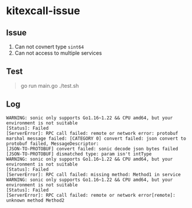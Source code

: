 # kitexcall-issue

## Issue

1. Can not covnert type `sint64`
2. Can not access to multiple services

## Test
>
> go run main.go
> ./test.sh

## Log

```log
WARNING: sonic only supports Go1.16~1.22 && CPU amd64, but your environment is not suitable
[Status]: Failed
[ServerError]: RPC call failed: remote or network error: protobuf marshal message failed: [CATEGORY 0] convert failed: json convert to protobuf failed, MessageDescriptor: 
[JSON-TO-PROTOBUF] convert failed: sonic decode json bytes failed
[JSON-TO-PROTOBUF] dismatched type: param isn't intType
WARNING: sonic only supports Go1.16~1.22 && CPU amd64, but your environment is not suitable
[Status]: Failed
[ServerError]: RPC call failed: missing method: Method1 in service
WARNING: sonic only supports Go1.16~1.22 && CPU amd64, but your environment is not suitable
[Status]: Failed
[ServerError]: RPC call failed: remote or network error[remote]: unknown method Method2
```

